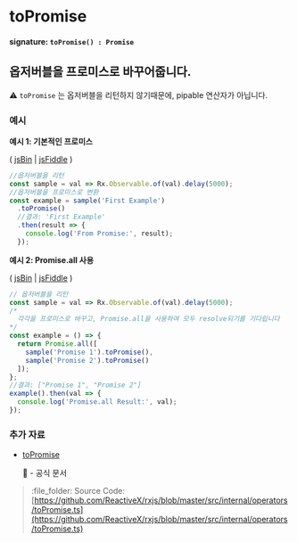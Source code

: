 # toPromise

#### signature: `toPromise() : Promise`

## 옵저버블을 프로미스로 바꾸어줍니다.

:warning: `toPromise` 는 옵저버블을 리턴하지 않기때문에, pipable 연산자가 아닙니다.

### 예시

**예시 1: 기본적인 프로미스**

\( [jsBin](http://jsbin.com/favoqecixi/1/edit?js,console) \| [jsFiddle](https://jsfiddle.net/btroncone/thykc9up/) \)

```javascript
//옵저버블을 리턴
const sample = val => Rx.Observable.of(val).delay(5000);
//옵저버블을 프로미스로 변환
const example = sample('First Example')
  .toPromise()
  //결과: 'First Example'
  .then(result => {
    console.log('From Promise:', result);
  });
```

**예시 2: Promise.all 사용**

\( [jsBin](http://jsbin.com/hutiyicaco/1/edit?js,console) \| [jsFiddle](https://jsfiddle.net/btroncone/xzu6u7hs/) \)

```javascript
// 옵저버블을 리턴
const sample = val => Rx.Observable.of(val).delay(5000);
/*
  각각을 프로미스로 바꾸고, Promise.all을 사용하여 모두 resolve되기를 기다립니다
*/
const example = () => {
  return Promise.all([
    sample('Promise 1').toPromise(),
    sample('Promise 2').toPromise()
  ]);
};
//결과: ["Promise 1", "Promise 2"]
example().then(val => {
  console.log('Promise.all Result:', val);
});
```

### 추가 자료

* [toPromise](https://github.com/Reactive-Extensions/RxJS/blob/master/doc/api/core/operators/topromise.md)

  :newspaper: - 공식 문서

> :file\_folder: Source Code: [https://github.com/ReactiveX/rxjs/blob/master/src/internal/operators/toPromise.ts](https://github.com/ReactiveX/rxjs/blob/master/src/internal/operators/toPromise.ts)

